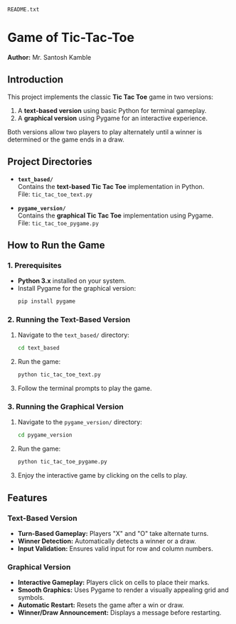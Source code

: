 `README.txt`

# Game of Tic-Tac-Toe  
**Author:** Mr. Santosh Kamble  


## **Introduction**
This project implements the classic **Tic Tac Toe** game in two versions:  
1. A **text-based version** using basic Python for terminal gameplay.  
2. A **graphical version** using Pygame for an interactive experience.

Both versions allow two players to play alternately until a winner is determined or the game ends in a draw.


## **Project Directories**
- **`text_based/`**  
  Contains the **text-based Tic Tac Toe** implementation in Python.  
  File: `tic_tac_toe_text.py`
  
- **`pygame_version/`**  
  Contains the **graphical Tic Tac Toe** implementation using Pygame.  
  File: `tic_tac_toe_pygame.py`


## **How to Run the Game**

### **1. Prerequisites**
- **Python 3.x** installed on your system.  
- Install Pygame for the graphical version:
  ```bash
  pip install pygame
  ```

### **2. Running the Text-Based Version**
1. Navigate to the `text_based/` directory:
   ```bash
   cd text_based
   ```
2. Run the game:
   ```bash
   python tic_tac_toe_text.py
   ```
3. Follow the terminal prompts to play the game.

### **3. Running the Graphical Version**
1. Navigate to the `pygame_version/` directory:
   ```bash
   cd pygame_version
   ```
2. Run the game:
   ```bash
   python tic_tac_toe_pygame.py
   ```
3. Enjoy the interactive game by clicking on the cells to play.


## **Features**

### **Text-Based Version**
- **Turn-Based Gameplay:** Players "X" and "O" take alternate turns.
- **Winner Detection:** Automatically detects a winner or a draw.
- **Input Validation:** Ensures valid input for row and column numbers.

### **Graphical Version**
- **Interactive Gameplay:** Players click on cells to place their marks.
- **Smooth Graphics:** Uses Pygame to render a visually appealing grid and symbols.
- **Automatic Restart:** Resets the game after a win or draw.
- **Winner/Draw Announcement:** Displays a message before restarting.
